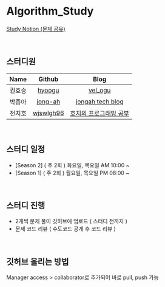 # Algorithm_Study

[Study Notion (문제 공유)](https://www.notion.so/fe551f563d3b485b820e5be3fe1e6eb4, "Notion Link") 

<br/>

## 스터디원 

|Name|Github|Blog|
|:---:|:---:|:---:|
|권효승|[hyoogu](https://github.com/hyoogu "Github Link")|[vel_ogu](https://velog.io/@idhyo0o "Blog Link")|
|박종아|[jong-ah](https://github.com/jong-ah "Github Link")|[jongah tech blog](https://medium.com/jongah-tech-blog "Blog Link")|
|전지호|[wjswlgh96](https://github.com/wjswlgh96 "Github Link")|[호지의 프로그래밍 공부](https://wjswlgh96.tistory.com "Blog Link")|

<br/>

## 스터디 일정

- [Season 2] ( 주 2회 ) 화요일, 목요일 AM 10:00 ~   
- [Season 1] ( 주 2회 ) 월요일, 목요일 PM 08:00 ~  

<br/>

## 스터디 진행

- 2개씩 문제 풀이 깃허브에 업로드 ( 스터디 전까지 )   
- 문제 코드 리뷰 ( 수도코드 공개 후 코드 리뷰 )    

<br/>

## 깃허브 올리는 방법

Manager access > collaborator로 추가되어 바로 pull, push 가능 

